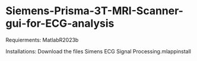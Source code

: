 # Siemens-Prisma-3T-MRI-Scanner-gui-for-ECG-analysis

Requierments:
MatlabR2023b

Installations:
Download the files 
Simens ECG Signal Processing.mlappinstall
